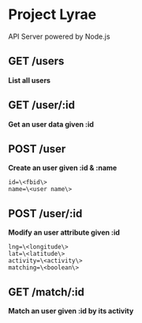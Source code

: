 Project Lyrae
=============
API Server powered by Node.js   


## GET /users ##
**List all users**   

## GET /user/:id ##
**Get an user data given :id**   

## POST /user ##
**Create an user given :id & :name**   

    id=\<fbid\>   
    name=\<user name\>   
    
## POST /user/:id ##
**Modify an user attribute given :id**   

    lng=\<longitude\>   
    lat=\<latitude\>   
    activity=\<activity\>   
    matching=\<boolean\>   
    
## GET /match/:id ##
**Match an user given :id by its activity**   




